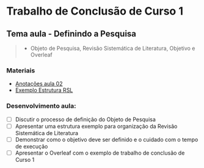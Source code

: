 # Trabalho de Conclusão de Curso 1
## Tema aula - Definindo a Pesquisa

>  * Objeto de Pesquisa, Revisão Sistemática de Literatura, Objetivo e Overleaf

### Materiais

- [Anotações aula 02](aula02_objeto_rsl_objetivo.pdf)
- [Exemplo Estrutura RSL](ESTRUTURA_RSL.docx)

### Desenvolvimento aula: 

- [ ]  Discutir o processo de definição do Objeto de Pesquisa
- [ ]  Apresentar uma estrutura exemplo para organização da Revisão Sistemática de Literatura
- [ ]  Demonstrar como o objetivo deve ser definido e o cuidado com o tempo de execução
- [ ]  Apresentar o Overleaf com o exemplo de trabalho de conclusão de Curso 1
